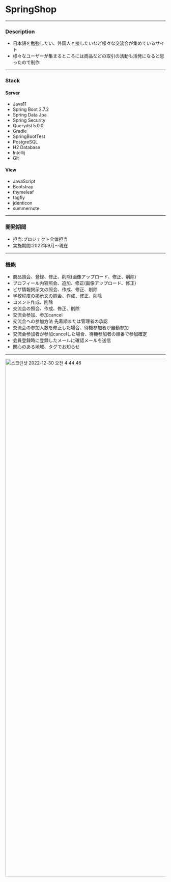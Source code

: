 # SpringShop

---

### Description

- 日本語を勉強したい、外国人と接したいなど様々な交流会が集めているサイト
- 様々なユーザーが集まるところには商品などの取引の活動も活発になると思ったので制作


---

### Stack

#### Server
- Java11
- Spring Boot 2.7.2
- Spring Data Jpa
- Spring Security
- Querydsl 5.0.0
- Gradle
- SpringBootTest
- PostgreSQL
- H2 Database
- Intellij
- Git

#### View 
- JavaScript
- Bootstrap
- thymeleaf
- tagfiy
- jdenticon
- summernote

---

### 開発期間

- 担当:プロジェクト全体担当
- 実施期間:2022年9月〜現在

---

### 機能

- 商品照会、登録、修正、削除(画像アップロード、修正、削除)
- プロフィール内容照会、追加、修正(画像アップロード、修正)
- ビザ情報掲示文の照会、作成、修正、削除
- 学校程度の掲示文の照会、作成、修正、削除
- コメント作成、削除
- 交流会の照会、作成、修正、削除
- 交流会参加、参加cancel
- 交流会への参加方法 先着順または管理者の承認
- 交流会の参加人数を修正した場合、待機参加者が自動参加
- 交流会参加者が参加cancelした場合、待機参加者の順番で参加確定
- 会員登録時に登録したメールに確認メールを送信
- 関心のある地域、タグでお知らせ

---

<img width="1628" alt="스크린샷 2022-12-30 오전 4 44 46" src="https://user-images.githubusercontent.com/85472257/210005510-74f0baa5-bdaa-402a-83b2-179d059d43ba.png">



